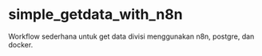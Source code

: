 # simple_getdata_with_n8n
Workflow sederhana untuk get data divisi menggunakan n8n, postgre, dan docker.
